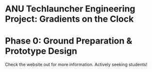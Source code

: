 # ANU Techlauncher Engineering Project: Gradients on the Clock

# Phase 0: Ground Preparation & Prototype Design

Check the website out for more information. Actively seeking students!
